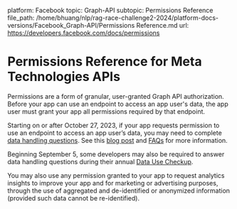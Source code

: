 platform: Facebook
topic: Graph-API
subtopic: Permissions Reference
file_path: /home/bhuang/nlp/rag-race-challenge2-2024/platform-docs-versions/Facebook_Graph-API/Permissions Reference.md
url: https://developers.facebook.com/docs/permissions

# Permissions Reference for Meta Technologies APIs

Permissions are a form of granular, user-granted Graph API authorization. Before your app can use an endpoint to access an app user's data, the app user must grant your app all permissions required by that endpoint.

Starting on or after October 27, 2023, if your app requests permission to use an endpoint to access an app user’s data, you may need to complete [data handling questions](https://developers.facebook.com/docs/development/release/data-handling-questions/questions-preview). See this [blog post](https://developers.facebook.com/blog/post/2023/04/05/data-handling-questions/) and [FAQs](https://developers.facebook.com/docs/development/release/data-handling-questions/faqs) for more information.

Beginning September 5, some developers may also be required to answer data handling questions during their annual [Data Use Checkup](https://developers.facebook.com/docs/development/maintaining-data-access/data-use-checkup).

You may also use any permission granted to your app to request analytics insights to improve your app and for marketing or advertising purposes, through the use of aggregated and de-identified or anonymized information (provided such data cannot be re-identified).